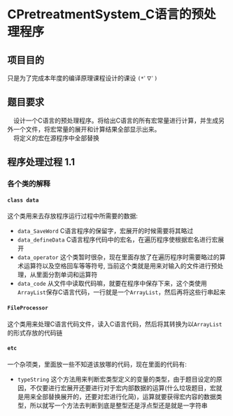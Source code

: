 # CPretreatmentSystem_C语言的预处理程序

## 项目目的
只是为了完成本年度的编译原理课程设计的课设 `(*ﾟ∇ﾟ)`

## 题目要求
&ensp;&ensp;设计一个C语言的预处理程序。将给出C语言的所有宏常量进行计算，并生成另外一个文件，将宏常量的展开和计算结果全部显示出来。<br>
&ensp;&ensp;将定义的宏在源程序中全部替换

## 程序处理过程 1.1

### 各个类的解释

#### `class data`

这个类用来去存放程序运行过程中所需要的数据:<br>

* `data_SaveWord` C语言程序的保留字，宏展开的时候需要将其略过<br>
* `data_defineData` C语言程序代码中的宏名，在遍历程序使根据宏名进行宏展开<br>
* `data_operator` 这个类暂时很杂，现在里面存放了在遍历程序时需要略过的算术运算符以及空格回车等等符号, 当前这个类就是用来对输入的文件进行预处理，从里面分割单词和运算符<br>
* `data_code` 从文件中读取代码嘛，就要在程序中保存下来，这个类使用`ArrayList`保存C语言代码，一行就是一个`ArrayList`，然后再将这些行串起来

#### `FileProcessor`

这个类用来处理C语言代码文件，读入C语言代码，然后将其转换为以`ArrayList`的形式存放的代码链

#### `etc`

一个杂项类，里面放一些不知道该放哪的代码，现在里面的代码有:<br>
* `typeString` 这个方法用来判断宏类型定义的变量的类型，由于题目设定的原因，不仅要进行宏展开还要进行对于宏内部数据的运算(什么垃圾题目，宏就是用来全部替换展开的，还要对宏进行化简)，运算就要获得宏内容的数据类型，所以就写一个方法去判断到底是整型还是浮点型还是就是一字符串